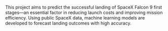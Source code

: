 This project aims to predict the successful landing of SpaceX Falcon 9 first stages—an essential factor in reducing launch costs and improving mission efficiency. Using public SpaceX data, machine learning models are developed to forecast landing outcomes with high accuracy.
